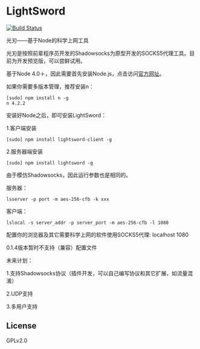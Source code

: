 # LightSword

[![Build Status](https://travis-ci.org/SunshinyNeko/LightSword.svg)](https://travis-ci.org/SunshinyNeko/LightSword)

光刃——基于Node的科学上网工具

光刃是按照前辈程序员开发的Shadowsocks为原型开发的SOCKS5代理工具。目前为开发预览版，可以尝鲜试用。

基于Node 4.0＋，因此需要首先安装Node.js，点击访问[官方网址](https://nodejs.org)。

如果你需要多版本管理，推荐安装n：
```
[sudo] npm install n -g
n 4.2.2
```

安装好Node之后，即可安装LightSword：

1.客户端安装
```
[sudo] npm install lightsword-client -g
```
2.服务器端安装
```
[sudo] npm install lightsword -g
```

由于模仿Shadowsocks，因此运行参数也是相同的。

服务器：
```
lsserver -p port -m aes-256-cfb -k xxx
```

客户端：
```
lslocal -s server_addr -p server_port -m aes-256-cfb -l 1080
```

配置你的浏览器及其它需要科学上网的软件使用SOCKS5代理: localhost 1080


0.1.4版本暂时不支持（兼容）配置文件

未来计划：

1.支持Shadowsocks协议（插件开发，可以自己编写协议和其它扩展，如流量混淆）

2.UDP支持

3.多用户支持

License
---
GPLv2.0
